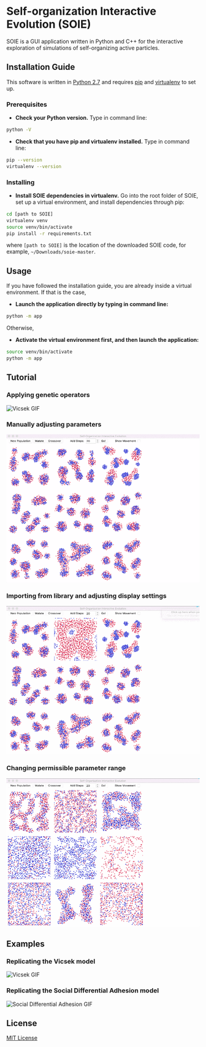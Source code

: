 # Self-organization Interactive Evolution (SOIE)

SOIE is a GUI application written in Python and C++ for the interactive exploration of simulations of self-organizing active particles.

## Installation Guide

This software is written in [Python 2.7](https://www.python.org/downloads/release/python-2715/) and requires [pip](https://pip.pypa.io/en/stable/installing/) and [virtualenv](https://virtualenv.pypa.io/en/latest/installation/) to set up.


### Prerequisites
* **Check your Python version.** Type in command line:
```bash
python -V
```
* **Check that you have pip and virtualenv installed.** Type in command line:
```bash
pip --version
virtualenv --version
```

### Installing
* **Install SOIE dependencies in virtualenv.** Go into the root folder of SOIE, set up a virtual environment, and install dependencies through pip:
```bash
cd [path to SOIE]
virtualenv venv
source venv/bin/activate
pip install -r requirements.txt
```
where ```[path to SOIE]``` is the location of the downloaded SOIE code, for example, ```~/Downloads/soie-master```.

## Usage
If you have followed the installation guide, you are already inside a virtual environment. If that is the case,

* **Launch the application directly by typing in command line:**
```bash
python -m app
```
Otherwise, 

* **Activate the virtual environment first, and then launch the application:**
```bash
source venv/bin/activate
python -m app
```

## Tutorial

### Applying genetic operators
![Vicsek GIF](https://github.com/roujiawen/soie/blob/master/img/genetic_operators.gif)

### Manually adjusting parameters
![Vicsek GIF](https://github.com/roujiawen/soie/blob/master/img/edit_sim.gif)

### Importing from library and adjusting display settings
![Vicsek GIF](https://github.com/roujiawen/soie/blob/master/img/library_control.gif)

### Changing permissible parameter range
![Vicsek GIF](https://github.com/roujiawen/soie/blob/master/img/range.gif)


## Examples
### Replicating the Vicsek model
![Vicsek GIF](https://github.com/roujiawen/soie/blob/master/img/explore_vicsek.gif)

### Replicating the Social Differential Adhesion model
![Social Differential Adhesion GIF](https://github.com/roujiawen/soie/blob/master/img/explore_social.gif)

## License
[MIT License](https://choosealicense.com/licenses/mit/)
